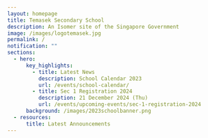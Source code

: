 ```yaml
---
layout: homepage
title: Temasek Secondary School
description: An Isomer site of the Singapore Government
image: /images/logotemasek.jpg
permalink: /
notification: ""
sections:
  - hero:
      key_highlights:
        - title: Latest News
          description: School Calendar 2023
          url: /events/school-calendar/
        - title: Sec 1 Registration 2024
          description: 21 December 2024 (Thu)
          url: /events/upcoming-events/sec-1-registration-2024
      background: /images/2023schoolbanner.png
  - resources:
      title: Latest Announcements
---
```


